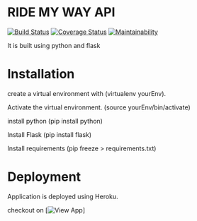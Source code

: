 # RIDE MY WAY API

[![Build Status](https://api.travis-ci.org/marthamareal/ride-my-way-API.svg?branch=feature)](https://travis-ci.org/marthamareal/ride-my-way-API.svg?branch=feature)
[![Coverage Status](https://coveralls.io/repos/github/marthamareal/ride-my-way-API/badge.svg?branch=feature)](https://coveralls.io/github/marthamareal/ride-my-way-API?branch=feature)
[![Maintainability](https://api.codeclimate.com/v1/badges/881bb003dd26c80d3fc4/maintainability)](https://codeclimate.com/github/marthamareal/ride-my-way-API/maintainability)

It is built using python and flask

# Installation

create a virtual environment with (virtualenv yourEnv).

Activate the virtual environment. (source yourEnv/bin/activate)

install python (pip install python)

Install Flask (pip install flask)

Install requirements (pip freeze > requirements.txt)

# Deployment

Application is deployed using Heroku.

checkout on [![View App](https://ride-my-way-v1-api.herokuapp.com)]
